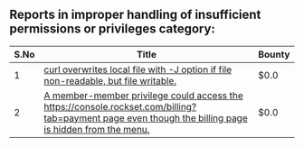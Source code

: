 ## Reports in improper handling of insufficient permissions or privileges category:
| S.No | Title | Bounty |
| ---- | ----- | ------ |
| 1 | [curl overwrites local file with -J option if file non-readable, but file writable.](https://hackerone.com/reports/926638) | $0.0 |
| 2 | [A member-member privilege could access the https://console.rockset.com/billing?tab=payment page even though the billing page is hidden from the menu. ](https://hackerone.com/reports/946384) | $0.0 |